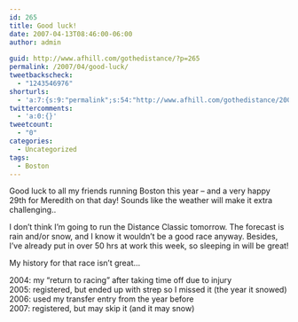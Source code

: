 ```yaml
---
id: 265
title: Good luck!
date: 2007-04-13T08:46:00-06:00
author: admin
  
guid: http://www.afhill.com/gothedistance/?p=265
permalink: /2007/04/good-luck/
tweetbackscheck:
  - "1243546976"
shorturls:
  - 'a:7:{s:9:"permalink";s:54:"http://www.afhill.com/gothedistance/2007/04/good-luck/";s:7:"tinyurl";s:25:"http://tinyurl.com/p4epx4";s:4:"isgd";s:17:"http://is.gd/BiUv";s:5:"bitly";s:20:"http://bit.ly/3wwnUj";s:5:"snipr";s:22:"http://snipr.com/ic1d3";s:5:"snurl";s:22:"http://snurl.com/ic1d3";s:7:"snipurl";s:24:"http://snipurl.com/ic1d3";}'
twittercomments:
  - 'a:0:{}'
tweetcount:
  - "0"
categories:
  - Uncategorized
tags:
  - Boston
---
```

Good luck to all my friends running Boston this year &#8211; and a very happy 29th for Meredith on that day! Sounds like the weather will make it extra challenging..

I don&#8217;t think I&#8217;m going to run the Distance Classic tomorrow. The forecast is rain and/or snow, and I know it wouldn&#8217;t be a good race anyway. Besides, I&#8217;ve already put in over 50 hrs at work this week, so sleeping in will be great!

My history for that race isn&#8217;t great&#8230;

2004: my &#8220;return to racing&#8221; after taking time off due to injury  
2005: registered, but ended up with strep so I missed it (the year it snowed)  
2006: used my transfer entry from the year before  
2007: registered, but may skip it (and it may snow)